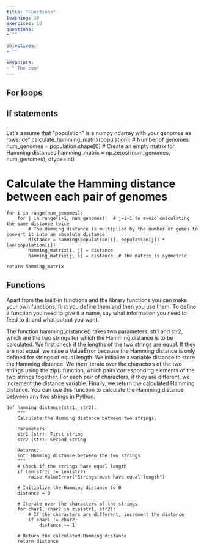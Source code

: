 ```yaml
---
title: "Functions"
teaching: 10
exercises: 10
questions:
- ""

objectives:
- ""

keypoints:
- " The con"
---
```




## For loops

## If statements
## 
Let's assume that "population" is a numpy ndarray with your genomes as rows.
def calculate_hamming_matrix(population):
    # Number of genomes
    num_genomes = population.shape[0]
    # Create an empty matrix for Hamming distances
    hamming_matrix = np.zeros((num_genomes, num_genomes), dtype=int)
   # Calculate the Hamming distance between each pair of genomes
    for i in range(num_genomes):
        for j in range(i+1, num_genomes):  # j=i+1 to avoid calculating the same distance twice
            # The Hamming distance is multiplied by the number of genes to convert it into an absolute distance
            distance = hamming(population[i], population[j]) * len(population[i])
            hamming_matrix[i, j] = distance
            hamming_matrix[j, i] = distance  # The matrix is symmetric
    
    return hamming_matrix
## Functions

Apart from the built-in functions and the library functions you can make your own functions, first you define them and then you use them. To define a function you need to give it a name, say what information you need to feed to it, and what output you want.

The function hamming_distance() takes two parameters: str1 and str2, which are the two strings for which the Hamming distance is to be calculated.
We first check if the lengths of the two strings are equal. If they are not equal, we raise a ValueError because the Hamming distance is only defined for strings of equal length.
We initialize a variable distance to store the Hamming distance.
We then iterate over the characters of the two strings using the zip() function, which pairs corresponding elements of the two strings together.
For each pair of characters, if they are different, we increment the distance variable.
Finally, we return the calculated Hamming distance.
You can use this function to calculate the Hamming distance between any two strings in Python.
~~~
def hamming_distance(str1, str2):
    """
    Calculate the Hamming distance between two strings.

    Parameters:
    str1 (str): First string
    str2 (str): Second string

    Returns:
    int: Hamming distance between the two strings
    """
    # Check if the strings have equal length
    if len(str1) != len(str2):
        raise ValueError("Strings must have equal length")

    # Initialize the Hamming distance to 0
    distance = 0

    # Iterate over the characters of the strings
    for char1, char2 in zip(str1, str2):
        # If the characters are different, increment the distance
        if char1 != char2:
            distance += 1

    # Return the calculated Hamming distance
    return distance

~~~
